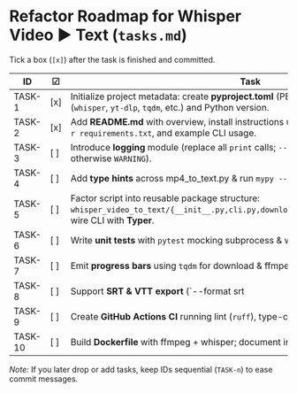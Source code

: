 # Refactor Roadmap for Whisper Video ► Text (`tasks.md`)
Tick a box (`[x]`) after the task is finished and committed.

| ID | ☑ | Task |
|----|----|------|
| TASK-1 | [x] | Initialize project metadata: create **pyproject.toml** (PEP 621) with pinned deps (`whisper`, `yt-dlp`, `tqdm`, etc.) and Python version. |
| TASK-2 | [x] | Add **README.md** with overview, install instructions using `uv venv` + `uv pip install -r requirements.txt`, and example CLI usage. |
| TASK-3 | [ ] | Introduce **logging** module (replace all `print` calls; `--verbose` sets level to `INFO`, otherwise `WARNING`). |
| TASK-4 | [ ] | Add **type hints** across mp4_to_text.py & run `mypy --strict`; fix any typing issues. |
| TASK-5 | [ ] | Factor script into reusable package structure:<br>``whisper_video_to_text/{__init__.py,cli.py,download.py,convert.py,transcribe.py}``; wire CLI with **Typer**. |
| TASK-6 | [ ] | Write **unit tests** with `pytest` mocking subprocess & whisper (coverage ≥ 80%). |
| TASK-7 | [ ] | Emit **progress bars** using `tqdm` for download & ffmpeg conversion. |
| TASK-8 | [ ] | Support **SRT & VTT export** (`--format srt|vtt|txt`). |
| TASK-9 | [ ] | Create **GitHub Actions CI** running lint (`ruff`), type-check (`mypy`), and tests. |
| TASK-10 | [ ] | Build **Dockerfile** with ffmpeg + whisper; document in README. |

_Note:_ If you later drop or add tasks, keep IDs sequential (`TASK-n`) to ease commit messages.
